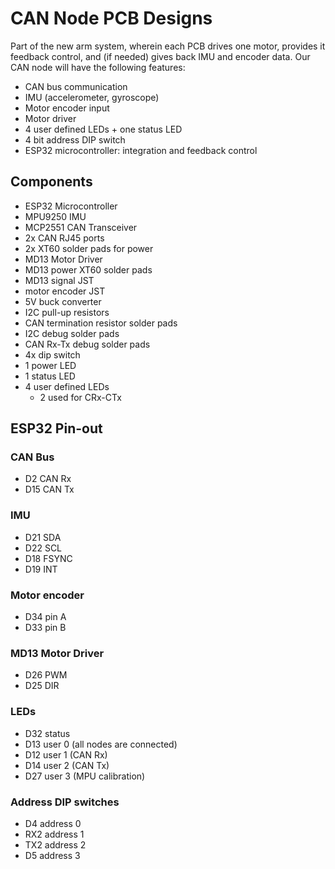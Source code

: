 # CAN Node PCB Designs

Part of the new arm system, wherein each PCB drives one motor, provides it feedback control, and (if needed) gives back IMU and encoder data. Our CAN node will have the following features:

- CAN bus communication
- IMU (accelerometer, gyroscope)
- Motor encoder input
- Motor driver
- 4 user defined LEDs + one status LED
- 4 bit address DIP switch
- ESP32 microcontroller: integration and feedback control

## Components
- ESP32 Microcontroller
- MPU9250 IMU
- MCP2551 CAN Transceiver
- 2x CAN RJ45 ports
- 2x XT60 solder pads for power
- MD13 Motor Driver
- MD13 power XT60 solder pads
- MD13 signal JST
- motor encoder JST
- 5V buck converter
- I2C pull-up resistors
- CAN termination resistor solder pads
- I2C debug solder pads
- CAN Rx-Tx debug solder pads
- 4x dip switch
- 1 power LED
- 1 status LED
- 4 user defined LEDs
    - 2 used for CRx-CTx

## ESP32 Pin-out

### CAN Bus
-  D2 CAN Rx
- D15 CAN Tx

### IMU
- D21 SDA
- D22 SCL
- D18 FSYNC
- D19 INT

### Motor encoder
- D34 pin A
- D33 pin B

### MD13 Motor Driver
- D26 PWM
- D25 DIR

### LEDs
- D32 status
- D13 user 0 (all nodes are connected)
- D12 user 1 (CAN Rx)
- D14 user 2 (CAN Tx)
- D27 user 3 (MPU calibration)

### Address DIP switches
- D4 address 0
- RX2 address 1
- TX2 address 2
- D5 address 3